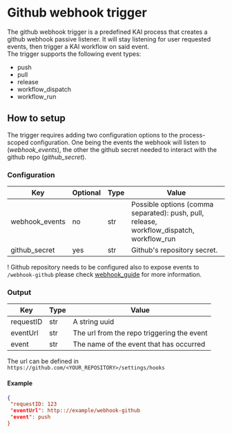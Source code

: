 # Github webhook trigger

The github webhook trigger is a predefined KAI process that creates a github webhook passive listener. It will stay listening for user requested events, then trigger a KAI workflow on said event.  
The trigger supports the following event types:

- push
- pull
- release
- workflow_dispatch
- workflow_run

## How to setup

The trigger requires adding two configuration options to the process-scoped configuration.
One being the events the webhook will listen to (_webhook_events_), the other the github secret needed to interact with the github repo (_github_secret_).

### Configuration

| Key            | Optional  | Type | Value                                                                                         |
|----------------|-----------|------|-----------------------------------------------------------------------------------------------|
| webhook_events | no        | str  | Possible options (comma separated): push, pull, release, workflow_dispatch, workflow_run      |
| github_secret  | yes       | str  | Github's repository secret.  |

! Github repository needs to be configured also to expose events to `/webhook-github` please check [webhook_guide](https://docs.github.com/webhooks/) for more information.

### Output

| Key       | Type | Value                                                                  |
|-----------|------|------------------------------------------------------------------------|
| requestID | str  | A string uuid                                                          |
| eventUrl  | str  | The url from the repo triggering the event                             |
| event     | str  | The name of the event that has occurred                                |

The url can be defined in `https://github.com/<YOUR_REPOSITORY>/settings/hooks`

#### Example

```json
{
 "requestID: 123
 "eventUrl": http:://example/webhook-github
 "event": push
}
```
